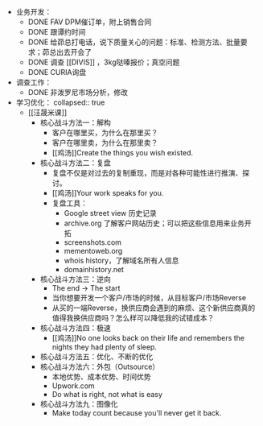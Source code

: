 - 业务开发：
	- DONE FAV DPM催订单，附上销售合同
	- DONE 跟谭约时间
	- DONE 给茆总打电话，说下质量关心的问题：标准、检测方法、批量要求；茆总出去开会了
	- DONE 调查 [[DIVIS]] ，3kg哒嗪报价；真空问题
	- DONE CURIA询盘
- 调查工作：
	- DONE 非泼罗尼市场分析，修改
- 学习优化：
  collapsed:: true
	- [[汪晟米课]]
		- 核心战斗方法一：解构
			- 客户在哪里买，为什么在那里买？
			- 客户在哪里卖，为什么在那里卖？
			- [[鸡汤]]Create the things you wish existed.
		- 核心战斗方法二：复盘
			- 复盘不仅是对过去的复制重现，而是对各种可能性进行推演、探讨。
			- [[鸡汤]]Your work speaks for you.
			- 复盘工具：
				- Google street view 历史记录
				- archive.org 了解客户网站历史；可以把这些信息用来业务开拓
				- screenshots.com
				- mementoweb.org
				- whois history，了解域名所有人信息
				- domainhistory.net
		- 核心战斗方法三：逆向
			- The end -> The start
			- 当你想要开发一个客户/市场的时候，从目标客户/市场Reverse
			- 从买的一端Reverse，换供应商会遇到的麻烦、这个新供应商真的值得我换供应商吗？怎么样可以降低我的试错成本？
		- 核心战斗方法四：极速
			- [[鸡汤]]No one looks back on their life and remembers the nights they had plenty of sleep.
		- 核心战斗方法五：优化、不断的优化
		- 核心战斗方法六：外包（Outsource）
			- 本地优势、成本优势、时间优势
			- Upwork.com
			- Do what is right, not what is easy
		- 核心战斗方法九：图像化
			- Make today count because you'll never get it back.
